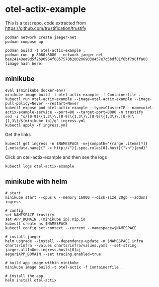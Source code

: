 # otel-actix-example

This is a test repo, code extracted from https://github.com/trustification/trustify

```
podman network create jaeger-net
podman compose up
```

```
podman build -t otel-actix-example .
podman run -p 8080:8080 --network jaeger-net bee24148ee9d5f2b90964f0857578b2002069038457e7c5bdf01f6bf790ffa08 (image hash here)
```

## minikube

```
eval $(minikube docker-env)
minikube image build -t otel-actix-example -f Containerfile .
kubectl run otel-actix-example --image=otel-actix-example --image-pull-policy=Never --restart=Never
kubectl expose pod otel-actix-example --type=ClusterIP --name=otel-actix-example-service --port=80 --target-port=8080 -n trustify
sed -i "s/[0-9]\{1,3\}\.[0-9]\{1,3\}\.[0-9]\{1,3\}\.[0-9]\{1,3\}/$(minikube ip)/g" ingress.yml
kubectl apply -f ingress.yml
```

Get the links

```
kubectl get ingress -n $NAMESPACE -o=jsonpath='{range .items[*]}{.metadata.name}{" -> http://"}{.spec.rules[0].host}{"\n"}{end}'
```

Click on otel-actix-example and then see the logs

```
kubectl logs otel-actix-example
```

## minikube with helm 

```
# start
minikube start --cpus 6 --memory 16000 --disk-size 20gb --addons ingress

# config
set NAMESPACE trustify
set APP_DOMAIN .(minikube ip).nip.io
kubectl create ns $NAMESPACE
kubectl config set-context --current --namespace=$NAMESPACE

# install jaeger
helm upgrade --install --dependency-update -n $NAMESPACE infra charts/infra --values charts/infra/values.yaml --set-string jaeger.allInOne.ingress.hosts[0]=j
aeger$APP_DOMAIN --set tracing.enabled=true

# build app image within minikube
minikube image build -t otel-actix -f Containerfile .

# install the app
helm install otel-actix
```

